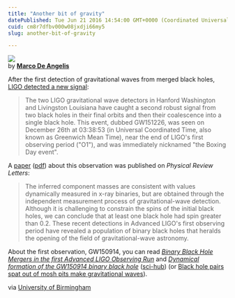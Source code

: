 ```yaml
---
title: "Another bit of gravity"
datePublished: Tue Jun 21 2016 14:54:00 GMT+0000 (Coordinated Universal Time)
cuid: cm8r7dfbv000w08jxdji66my5
slug: another-bit-of-gravity

---
```



[![](https://cdn.hashnode.com/res/hashnode/image/upload/v1743070838098/1d3fd968-dc47-413e-84fb-2b2267bd2d2d.jpeg)](http://www.cartoonmovement.com/cartoon/27450)  
by [**Marco De Angelis**](http://www.cartoonmovement.com/p/19042)

After the first detection of gravitational waves from merged black holes, [LIGO detected a new signal](https://www.ligo.caltech.edu/news/ligo20160615):

> The two LIGO gravitational wave detectors in Hanford Washington and Livingston Louisiana have caught a second robust signal from two black holes in their final orbits and then their coalescence into a single black hole. This event, dubbed GW151226, was seen on December 26th at 03:38:53 (in Universal Coordinated Time, also known as Greenwich Mean Time), near the end of LIGO's first observing period ("O1"), and was immediately nicknamed "the Boxing Day event".

A [paper](http://journals.aps.org/prl/abstract/10.1103/PhysRevLett.116.241103) ([pdf](http://journals.aps.org/prl/pdf/10.1103/PhysRevLett.116.241103)) about this observation was published on _Physical Review Letters_:

> The inferred component masses are consistent with values dynamically measured in x-ray binaries, but are obtained through the independent measurement process of gravitational-wave detection. Although it is challenging to constrain the spins of the initial black holes, we can conclude that at least one black hole had spin greater than 0.2. These recent detections in Advanced LIGO's first observing period have revealed a population of binary black holes that heralds the opening of the field of gravitational-wave astronomy.

About the first observation, GW150914, you can read [_Binary Black Hole Mergers in the first Advanced LIGO Observing Run_](https://arxiv.org/abs/1606.04856) and [_Dynamical formation of the GW150914 binary black hole_](http://dx.doi.org/10.3847/2041-8205/824/1/L8) ([sci-hub](http://sci-hub.bz/10.3847/2041-8205/824/1/L8)) (or [Black hole pairs spat out of mosh pits make gravitational waves](https://www.newscientist.com/article/2093443-black-hole-pairs-spat-out-of-mosh-pits-make-gravitational-waves/)).

  
via [University of Birmingham](http://www.birmingham.ac.uk/research/activity/physics/astronomy/gravitational-wave-astronomy.aspx)